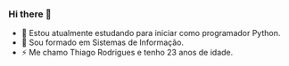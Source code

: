 ### Hi there 👋

- 🔭 Estou atualmente estudando para iniciar como programador Python.
- 🌱 Sou formado em Sistemas de Informação.
- ⚡ Me chamo Thiago Rodrigues e tenho 23 anos de idade.
